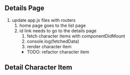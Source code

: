 ## Details Page
1. update app.js files with routers 
    1. home page goes to the list page 
    2. id link needs to go to the details page
        1. fetch character items with componentDidMount 
        2. console.log(fetchedData)
        3. render character item 
        * TODO: refactor character item  

## Detail Character Item 

